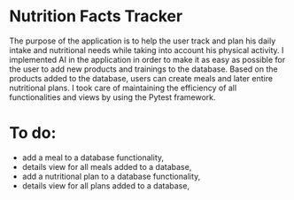 # Nutrition Facts Tracker
The purpose of the application is to help the user track and plan his daily intake and nutritional needs 
while taking into account his physical activity. I implemented AI in the application in order to make it as easy as 
possible for the user to add new products and trainings to the database. 
Based on the products added to the database, users can create meals and later entire nutritional plans. 
I took care of maintaining the efficiency of all functionalities and views by using the Pytest framework.

# To do:
- add a meal to a database functionality,
- details view for all meals added to a database,
- add a nutritional plan to a database functionality,
- details view for all plans added to a database,
